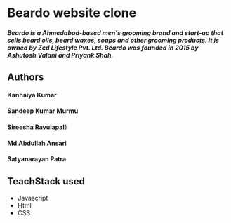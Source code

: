 # Beardo website clone


##### Beardo is a  Ahmedabad-based  men's grooming brand and start-up that sells beard oils, beard waxes, soaps and other grooming products. It is owned by Zed Lifestyle Pvt. Ltd. Beardo was founded in 2015 by Ashutosh Valani and Priyank Shah.


## Authors

#### Kanhaiya Kumar
#### Sandeep Kumar Murmu
#### Sireesha Ravulapalli
#### Md Abdullah Ansari
#### Satyanarayan Patra



## TeachStack used 
- Javascript 
- Html 
- CSS

